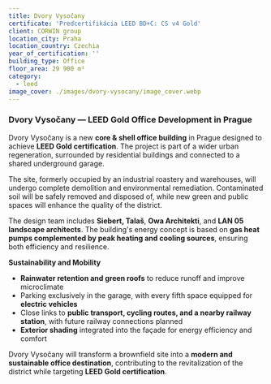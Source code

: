 ```yaml
---
title: Dvory Vysočany
certificate: 'Predcertifikácia LEED BD+C: CS v4 Gold'
client: CORWIN group
location_city: Praha
location_country: Czechia
year_of_certification: ''
building_type: Office
floor_area: 29 900 m²
category:
  - leed
image_cover: ./images/dvory-vysocany/image_cover.webp
---
```


### Dvory Vysočany — LEED Gold Office Development in Prague

Dvory Vysočany is a new **core & shell office building** in Prague designed to achieve **LEED Gold certification**. The project is part of a wider urban regeneration, surrounded by residential buildings and connected to a shared underground garage.

The site, formerly occupied by an industrial roastery and warehouses, will undergo complete demolition and environmental remediation. Contaminated soil will be safely removed and disposed of, while new green and public spaces will enhance the quality of the district.

The design team includes **Siebert, Talaš**, **Owa Architekti**, and **LAN 05 landscape architects**. The building's energy concept is based on **gas heat pumps complemented by peak heating and cooling sources**, ensuring both efficiency and resilience.

**Sustainability and Mobility**

- **Rainwater retention and green roofs** to reduce runoff and improve microclimate
- Parking exclusively in the garage, with every fifth space equipped for **electric vehicles**
- Close links to **public transport, cycling routes, and a nearby railway station**, with future railway connections planned
- **Exterior shading** integrated into the façade for energy efficiency and comfort

Dvory Vysočany will transform a brownfield site into a **modern and sustainable office destination**, contributing to the revitalization of the district while targeting **LEED Gold certification**.
